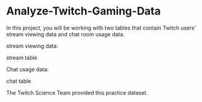 # Analyze-Twitch-Gaming-Data

In this project, you will be working with two tables that contain Twitch users’ stream viewing data and chat room usage data.

stream viewing data:

stream table

Chat usage data:

chat table

The Twitch Science Team provided this practice dataset.
